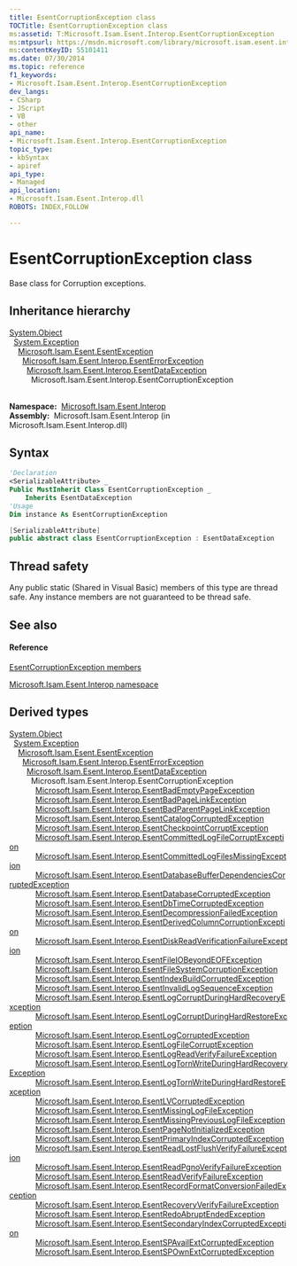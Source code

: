 ```yaml
---
title: EsentCorruptionException class
TOCTitle: EsentCorruptionException class
ms:assetid: T:Microsoft.Isam.Esent.Interop.EsentCorruptionException
ms:mtpsurl: https://msdn.microsoft.com/library/microsoft.isam.esent.interop.esentcorruptionexception(v=EXCHG.10)
ms:contentKeyID: 55101411
ms.date: 07/30/2014
ms.topic: reference
f1_keywords:
- Microsoft.Isam.Esent.Interop.EsentCorruptionException
dev_langs:
- CSharp
- JScript
- VB
- other
api_name: 
- Microsoft.Isam.Esent.Interop.EsentCorruptionException
topic_type: 
- kbSyntax
- apiref
api_type: 
- Managed
api_location: 
- Microsoft.Isam.Esent.Interop.dll
ROBOTS: INDEX,FOLLOW

---
```


# EsentCorruptionException class

Base class for Corruption exceptions.

## Inheritance hierarchy

[System.Object](/dotnet/api/system.object)  
  [System.Exception](/dotnet/api/system.exception)  
    [Microsoft.Isam.Esent.EsentException](dn292088\(v=exchg.10\).md)  
      [Microsoft.Isam.Esent.Interop.EsentErrorException](dn274314\(v=exchg.10\).md)  
        [Microsoft.Isam.Esent.Interop.EsentDataException](dn334392\(v=exchg.10\).md)  
          Microsoft.Isam.Esent.Interop.EsentCorruptionException  
            

**Namespace:**  [Microsoft.Isam.Esent.Interop](hh596136\(v=exchg.10\).md)  
**Assembly:**  Microsoft.Isam.Esent.Interop (in Microsoft.Isam.Esent.Interop.dll)

## Syntax

``` vb
'Declaration
<SerializableAttribute> _
Public MustInherit Class EsentCorruptionException _
    Inherits EsentDataException
'Usage
Dim instance As EsentCorruptionException
```

``` csharp
[SerializableAttribute]
public abstract class EsentCorruptionException : EsentDataException
```

## Thread safety

Any public static (Shared in Visual Basic) members of this type are thread safe. Any instance members are not guaranteed to be thread safe.

## See also

#### Reference

[EsentCorruptionException members](dn334328\(v=exchg.10\).md)

[Microsoft.Isam.Esent.Interop namespace](hh596136\(v=exchg.10\).md)

## Derived types

[System.Object](/dotnet/api/system.object)  
  [System.Exception](/dotnet/api/system.exception)  
    [Microsoft.Isam.Esent.EsentException](dn292088\(v=exchg.10\).md)  
      [Microsoft.Isam.Esent.Interop.EsentErrorException](dn274314\(v=exchg.10\).md)  
        [Microsoft.Isam.Esent.Interop.EsentDataException](dn334392\(v=exchg.10\).md)  
          Microsoft.Isam.Esent.Interop.EsentCorruptionException  
            [Microsoft.Isam.Esent.Interop.EsentBadEmptyPageException](dn274059\(v=exchg.10\).md)  
            [Microsoft.Isam.Esent.Interop.EsentBadPageLinkException](dn274083\(v=exchg.10\).md)  
            [Microsoft.Isam.Esent.Interop.EsentBadParentPageLinkException](dn274033\(v=exchg.10\).md)  
            [Microsoft.Isam.Esent.Interop.EsentCatalogCorruptedException](dn274191\(v=exchg.10\).md)  
            [Microsoft.Isam.Esent.Interop.EsentCheckpointCorruptException](dn274132\(v=exchg.10\).md)  
            [Microsoft.Isam.Esent.Interop.EsentCommittedLogFileCorruptException](dn274206\(v=exchg.10\).md)  
            [Microsoft.Isam.Esent.Interop.EsentCommittedLogFilesMissingException](dn334311\(v=exchg.10\).md)  
            [Microsoft.Isam.Esent.Interop.EsentDatabaseBufferDependenciesCorruptedException](dn334366\(v=exchg.10\).md)  
            [Microsoft.Isam.Esent.Interop.EsentDatabaseCorruptedException](dn334279\(v=exchg.10\).md)  
            [Microsoft.Isam.Esent.Interop.EsentDbTimeCorruptedException](dn274236\(v=exchg.10\).md)  
            [Microsoft.Isam.Esent.Interop.EsentDecompressionFailedException](dn274251\(v=exchg.10\).md)  
            [Microsoft.Isam.Esent.Interop.EsentDerivedColumnCorruptionException](dn274270\(v=exchg.10\).md)  
            [Microsoft.Isam.Esent.Interop.EsentDiskReadVerificationFailureException](dn274287\(v=exchg.10\).md)  
            [Microsoft.Isam.Esent.Interop.EsentFileIOBeyondEOFException](dn274354\(v=exchg.10\).md)  
            [Microsoft.Isam.Esent.Interop.EsentFileSystemCorruptionException](dn274381\(v=exchg.10\).md)  
            [Microsoft.Isam.Esent.Interop.EsentIndexBuildCorruptedException](dn350493\(v=exchg.10\).md)  
            [Microsoft.Isam.Esent.Interop.EsentInvalidLogSequenceException](dn319554\(v=exchg.10\).md)  
            [Microsoft.Isam.Esent.Interop.EsentLogCorruptDuringHardRecoveryException](dn319628\(v=exchg.10\).md)  
            [Microsoft.Isam.Esent.Interop.EsentLogCorruptDuringHardRestoreException](dn334512\(v=exchg.10\).md)  
            [Microsoft.Isam.Esent.Interop.EsentLogCorruptedException](dn334510\(v=exchg.10\).md)  
            [Microsoft.Isam.Esent.Interop.EsentLogFileCorruptException](dn334601\(v=exchg.10\).md)  
            [Microsoft.Isam.Esent.Interop.EsentLogReadVerifyFailureException](dn334583\(v=exchg.10\).md)  
            [Microsoft.Isam.Esent.Interop.EsentLogTornWriteDuringHardRecoveryException](dn334657\(v=exchg.10\).md)  
            [Microsoft.Isam.Esent.Interop.EsentLogTornWriteDuringHardRestoreException](dn334605\(v=exchg.10\).md)  
            [Microsoft.Isam.Esent.Interop.EsentLVCorruptedException](dn334680\(v=exchg.10\).md)  
            [Microsoft.Isam.Esent.Interop.EsentMissingLogFileException](dn334746\(v=exchg.10\).md)  
            [Microsoft.Isam.Esent.Interop.EsentMissingPreviousLogFileException](dn334685\(v=exchg.10\).md)  
            [Microsoft.Isam.Esent.Interop.EsentPageNotInitializedException](dn319771\(v=exchg.10\).md)  
            [Microsoft.Isam.Esent.Interop.EsentPrimaryIndexCorruptedException](dn319793\(v=exchg.10\).md)  
            [Microsoft.Isam.Esent.Interop.EsentReadLostFlushVerifyFailureException](dn319812\(v=exchg.10\).md)  
            [Microsoft.Isam.Esent.Interop.EsentReadPgnoVerifyFailureException](dn319871\(v=exchg.10\).md)  
            [Microsoft.Isam.Esent.Interop.EsentReadVerifyFailureException](dn319876\(v=exchg.10\).md)  
            [Microsoft.Isam.Esent.Interop.EsentRecordFormatConversionFailedException](dn319884\(v=exchg.10\).md)  
            [Microsoft.Isam.Esent.Interop.EsentRecoveryVerifyFailureException](dn319891\(v=exchg.10\).md)  
            [Microsoft.Isam.Esent.Interop.EsentRedoAbruptEndedException](dn319858\(v=exchg.10\).md)  
            [Microsoft.Isam.Esent.Interop.EsentSecondaryIndexCorruptedException](dn350606\(v=exchg.10\).md)  
            [Microsoft.Isam.Esent.Interop.EsentSPAvailExtCorruptedException](dn334914\(v=exchg.10\).md)  
            [Microsoft.Isam.Esent.Interop.EsentSPOwnExtCorruptedException](dn334917\(v=exchg.10\).md)
